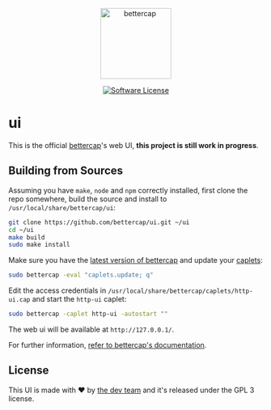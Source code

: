 <p align="center">
  <img alt="bettercap" src="https://github.com/bettercap/ui/blob/master/src/assets/images/logo.png" height="140" />
  <p align="center">
    <a href="https://github.com/bettercap/bettercap/blob/master/LICENSE.md"><img alt="Software License" src="https://img.shields.io/badge/license-GPL3-brightgreen.svg?style=flat-square"></a>
  </p>
</p>

# ui

This is the official [bettercap](https://www.bettercap.org/)'s web UI, **this project is still work in progress**. 

## Building from Sources

Assuming you have `make`, `node` and `npm` correctly installed, first clone the repo somewhere, build the source and install to `/usr/local/share/bettercap/ui`:

```sh
git clone https://github.com/bettercap/ui.git ~/ui
cd ~/ui
make build
sudo make install
```

Make sure you have the [latest version of bettercap](https://github.com/bettercap/bettercap/releases) and update your [caplets](https://github.com/bettercap/caplets):

```sh
sudo bettercap -eval "caplets.update; q"
```

Edit the access credentials in `/usr/local/share/bettercap/caplets/http-ui.cap` and start the `http-ui` caplet: 

```sh
sudo bettercap -caplet http-ui -autostart ""
```

The web ui will be available at `http://127.0.0.1/`.

For further information, [refer to bettercap's documentation](https://www.bettercap.org/).

## License

This UI is made with ♥  by [the dev team](https://github.com/bettercap/ui/graphs/contributors) and it's released under the GPL 3 license.
